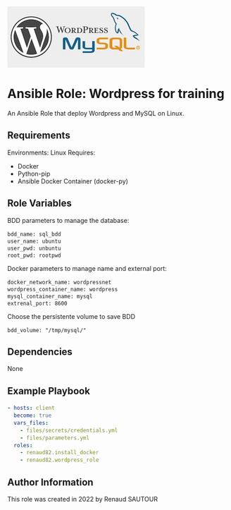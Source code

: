 ![CI](icones/icone.jpeg)

Ansible Role:  Wordpress for training
=========

An Ansible Role that deploy Wordpress and MySQL on Linux.

Requirements
------------

Environments: Linux
Requires: 
 - Docker
 - Python-pip
 - Ansible Docker Container (docker-py)

Role Variables
--------------

BDD parameters to manage the database:

    bdd_name: sql_bdd
    user_name: ubuntu
    user_pwd: unbuntu
    root_pwd: rootpwd
    
Docker parameters to manage name and external port:

    docker_network_name: wordpressnet
    wordpress_container_name: wordpress
    mysql_container_name: mysql
    extrenal_port: 8600
    
Choose the persistente volume to save BDD

    bdd_volume: "/tmp/mysql/"

Dependencies
------------

None

Example Playbook
----------------

```yaml
- hosts: client
  become: true
  vars_files:
    - files/secrets/credentials.yml
    - files/parameters.yml
  roles:
    - renaud82.install_docker
    - renaud82.wordpress_role
```

Author Information
------------------

This role was created in 2022 by Renaud SAUTOUR
